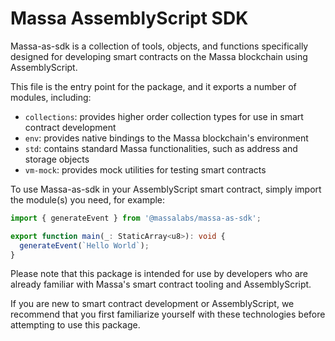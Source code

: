 
# Massa AssemblyScript SDK
Massa-as-sdk is a collection of tools, objects, and functions specifically designed for developing smart contracts
on the Massa blockchain using AssemblyScript.

This file is the entry point for the package, and it exports a number of modules, including:
- `collections`: provides higher order collection types for use in smart contract development
- `env`: provides native bindings to the Massa blockchain's environment
- `std`: contains standard Massa functionalities, such as address and storage objects
- `vm-mock`: provides mock utilities for testing smart contracts

To use Massa-as-sdk in your AssemblyScript smart contract, simply import the module(s) you need, for example:

```typescript
import { generateEvent } from '@massalabs/massa-as-sdk';

export function main(_: StaticArray<u8>): void {
  generateEvent(`Hello World`);
}
```

Please note that this package is intended for use by developers who are already familiar with Massa's smart contract tooling
and AssemblyScript.

If you are new to smart contract development or AssemblyScript, we recommend that you first familiarize
yourself with these technologies before attempting to use this package.
